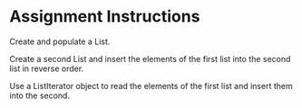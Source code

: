 # Assignment Instructions
Create and populate a List<Integer>.

Create a second List<Integer> and insert the elements of the first list into the second list in reverse order.

Use a ListIterator object to read the elements of the first list and insert them into the second.
